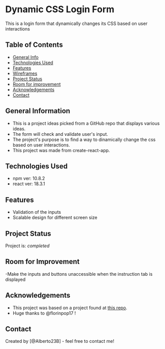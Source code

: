# Dynamic CSS Login Form
This is a login form that dynamically changes its CSS based on user interactions

## Table of Contents
* [General Info](#general-information)
* [Technologies Used](#technologies-used)
* [Features](#features)
* [Wireframes](#wireframes)
* [Project Status](#project-status)
* [Room for improvement](#Room-for-improvement)
* [Acknowledgements](#acknowledgements)
* [Contact](#contact)



## General Information
- This is a project ideas picked from a GitHub repo that displays various ideas.
- The form will check and validate user's input.
- The project's purpose is to find a way to dinamically change the css based on user interactions.
- This project was made from create-react-app.


## Technologies Used
- npm ver: 10.8.2
- react ver: 18.3.1


## Features
- Validation of the inputs
- Scalable design for different screen size


## Project Status
Project is: _completed_


## Room for Improvement
-Make the inputs and buttons unaccessible when the instruction tab is displayed


## Acknowledgements
- This project was based on a project found at [this repo](https://github.com/florinpop17/app-ideas/tree/master/Projects).
- Huge thanks to @florinpop17 !


## Contact
Created by [@Alberto23B] - feel free to contact me!

